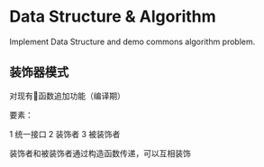 # Data Structure & Algorithm

Implement Data Structure and demo commons algorithm problem.



##    装饰器模式

对现有函数追加功能（编译期）

要素：

1 统一接口 2 装饰者 3 被装饰者 

装饰者和被装饰者通过构造函数传递，可以互相装饰
